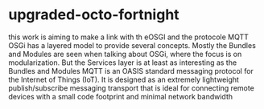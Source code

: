 # upgraded-octo-fortnight
this work is aiming to make a link with th eOSGI and the protocole MQTT
OSGi has a layered model to provide several concepts. Mostly the Bundles and Modules are seen when talking about OSGi, where the focus is on modularization. But the Services layer is at least as interesting as the Bundles and Modules
MQTT is an OASIS standard messaging protocol for the Internet of Things (IoT). It is designed as an extremely lightweight publish/subscribe messaging transport that is ideal for connecting remote devices with a small code footprint and minimal network bandwidth
